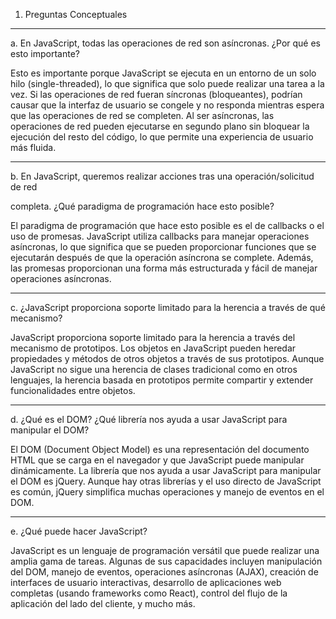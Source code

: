  

1. Preguntas Conceptuales 
***
a. En JavaScript, todas las operaciones de red son asíncronas. ¿Por qué es esto importante? 

Esto es importante porque JavaScript se ejecuta en un entorno de un solo hilo (single-threaded), lo que significa que solo puede realizar una tarea a la vez. Si las operaciones de red fueran síncronas (bloqueantes), podrían causar que la interfaz de usuario se congele y no responda mientras espera que las operaciones de red se completen. Al ser asíncronas, las operaciones de red pueden ejecutarse en segundo plano sin bloquear la ejecución del resto del código, lo que permite una experiencia de usuario más fluida. 

 ***

b. En JavaScript, queremos realizar acciones tras una operación/solicitud de red 

 completa. ¿Qué paradigma de programación hace esto posible? 

El paradigma de programación que hace esto posible es el de callbacks o el uso de promesas. JavaScript utiliza callbacks para manejar operaciones asíncronas, lo que significa que se pueden proporcionar funciones que se ejecutarán después de que la operación asíncrona se complete. Además, las promesas proporcionan una forma más estructurada y fácil de manejar operaciones asíncronas. 

 ***

c. ¿JavaScript proporciona soporte limitado para la herencia a través de qué mecanismo? 

JavaScript proporciona soporte limitado para la herencia a través del mecanismo de prototipos. Los objetos en JavaScript pueden heredar propiedades y métodos de otros objetos a través de sus prototipos. Aunque JavaScript no sigue una herencia de clases tradicional como en otros lenguajes, la herencia basada en prototipos permite compartir y extender funcionalidades entre objetos. 
***
d. ¿Qué es el DOM? ¿Qué librería nos ayuda a usar JavaScript para manipular el DOM? 

El DOM (Document Object Model) es una representación del documento HTML que se carga en el navegador y que JavaScript puede manipular dinámicamente. La librería que nos ayuda a usar JavaScript para manipular el DOM es jQuery. Aunque hay otras librerías y el uso directo de JavaScript es común, jQuery simplifica muchas operaciones y manejo de eventos en el DOM. 

***
e. ¿Qué puede hacer JavaScript? 

JavaScript es un lenguaje de programación versátil que puede realizar una amplia gama de tareas. Algunas de sus capacidades incluyen manipulación del DOM, manejo de eventos, operaciones asíncronas (AJAX), creación de interfaces de usuario interactivas, desarrollo de aplicaciones web completas (usando frameworks como React), control del flujo de la aplicación del lado del cliente, y mucho más. 
